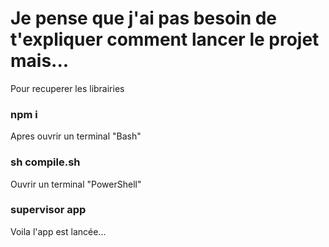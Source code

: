 # Je pense que j'ai pas besoin de t'expliquer comment lancer le projet mais...

Pour recuperer les librairies

### npm i 

Apres ouvrir un terminal "Bash"

### sh compile.sh

Ouvrir un terminal "PowerShell"

### supervisor app

Voila l'app est lancée... 
